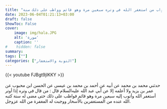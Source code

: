 ```yaml
---
title: "ثواب من استغفر الله في وتره سبعين مرة وهو قائم وواظب على ذلك سنة"
date: 2023-06-04T01:21:13+03:00
draft: false
ShowToc: False
cover:
    image: img/hala.JPG
    alt: 'صورة'
    caption: ''
#    hidden: false
summary: 
tags: [""]
categories: ["التوبة والاستغفار"]
---
```

{{< youtube FJBgt9jlKKY >}}  
 <br>
حدثني محمد بن محمد عن أبيه عن أحمد بن محمد بن عيسى عن الحسن
ابن محبوب عن عمر بن يزيد ولا أعلمه إلا عن أبي عبد الله عليه‌السلام قال :
من قال في وتره إذا أوتر أستغفر الله وأتوب إليه سبعين مرة وهو قائم
فواظب على ذلك حتى مضى له سنة كتبه الله عنده من المستغفرين بالأسحار
ووجبت له المغفرة من الله عزوجل.

